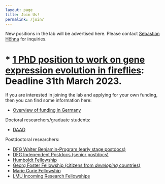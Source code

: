 ```yaml
---
layout: page
title: Join Us!
permalink: /join/
---
```


New positions in the lab will be advertised here.
Please contact [Sebastian Höhna](mailto:hoehna@lmu.de) for inquiries.
# * [1 PhD position to work on gene expression evolution in fireflies](/job_adverts/GEvol_PhD_Position.pdf): Deadline 31th March 2023.

If you are interested in joining the lab and applying for your own funding, then you can find some information here:
* [Overview of funding in Germany](https://www.research-in-germany.org/en)

Doctoral researchers/graduate students:
* [DAAD](https://www.daad.de/deutschland/stipendium/datenbank/en/21148-scholarship-database)

Postdoctoral researchers:
* [DFG Walter Benjamin-Program (early stage postdocs)](https://www.dfg.de/en/research_funding/programmes/individual/walter_benjamin/index.html)
* [DFG Independent Postdocs (senior postdocs)](https://www.dfg.de/formulare/52_02/52_02_en.pdf)
* [Humboldt Fellowship](https://www.humboldt-foundation.de/web/sponsorship.html)
* [Georg Foster Fellowship (citizens from *developing* countries)](https://www.humboldt-foundation.de/web/georg-forster-fellowship.html)
* [Marie Curie Fellowship](https://ec.europa.eu/research/mariecurieactions/actions/individual-fellowships_en)
* [LMU Incoming Research Fellowships](https://www.en.uni-muenchen.de/about_lmu/research/excellence_initiative/institutional_strategy/junior_academics/academic_career/research_fellowship/incoming/index.html)
